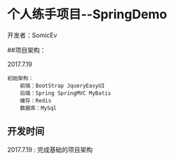 # 个人练手项目--SpringDemo

开发者：SomicEv

##项目架构：
    
2017.7.19
   
    初始架构：
        前端：BootStrap JqueryEasyUI
        后端：Spring SpringMVC MyBatis
        缓存：Redis
        数据库：MySql

## 开发时间

2017.7.19 : 完成基础的项目架构